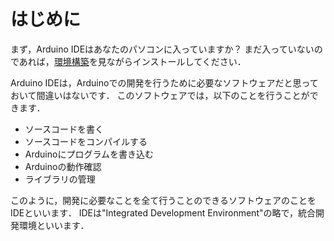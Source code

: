 # はじめに

まず，Arduino IDEはあなたのパソコンに入っていますか？
まだ入っていないのであれば，[環境構築](./env.md)を見ながらインストールしてください．

Arduino IDEは，Arduinoでの開発を行うために必要なソフトウェアだと思っておいて間違いはないです．
このソフトウェアでは，以下のことを行うことができます．

- ソースコードを書く
- ソースコードをコンパイルする
- Arduinoにプログラムを書き込む
- Arduinoの動作確認
- ライブラリの管理

このように，開発に必要なことを全て行うことのできるソフトウェアのことをIDEといいます．
IDEは"Integrated Development Environment"の略で，統合開発環境といいます．


